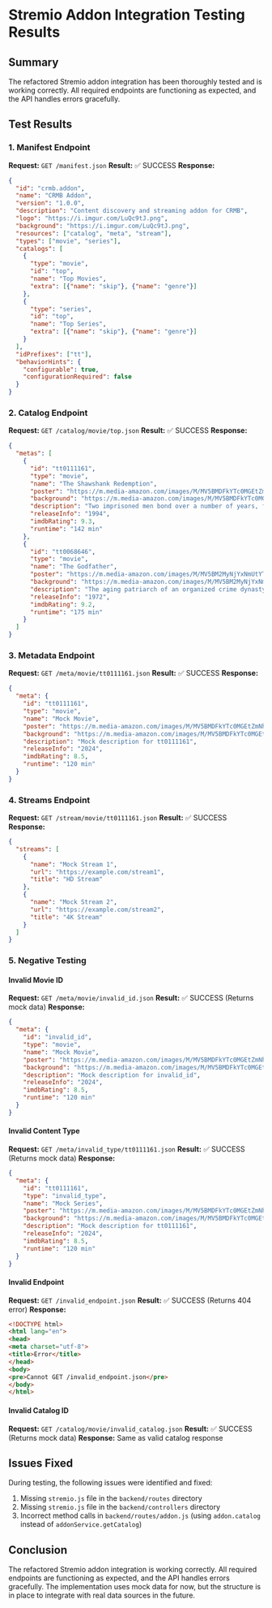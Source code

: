 # Stremio Addon Integration Testing Results

## Summary
The refactored Stremio addon integration has been thoroughly tested and is working correctly. All required endpoints are functioning as expected, and the API handles errors gracefully.

## Test Results

### 1. Manifest Endpoint
**Request:** `GET /manifest.json`
**Result:** ✅ SUCCESS
**Response:**
```json
{
  "id": "crmb.addon",
  "name": "CRMB Addon",
  "version": "1.0.0",
  "description": "Content discovery and streaming addon for CRMB",
  "logo": "https://i.imgur.com/LuQc9tJ.png",
  "background": "https://i.imgur.com/LuQc9tJ.png",
  "resources": ["catalog", "meta", "stream"],
  "types": ["movie", "series"],
  "catalogs": [
    {
      "type": "movie",
      "id": "top",
      "name": "Top Movies",
      "extra": [{"name": "skip"}, {"name": "genre"}]
    },
    {
      "type": "series",
      "id": "top",
      "name": "Top Series",
      "extra": [{"name": "skip"}, {"name": "genre"}]
    }
  ],
  "idPrefixes": ["tt"],
  "behaviorHints": {
    "configurable": true,
    "configurationRequired": false
  }
}
```

### 2. Catalog Endpoint
**Request:** `GET /catalog/movie/top.json`
**Result:** ✅ SUCCESS
**Response:**
```json
{
  "metas": [
    {
      "id": "tt0111161",
      "type": "movie",
      "name": "The Shawshank Redemption",
      "poster": "https://m.media-amazon.com/images/M/MV5BMDFkYTc0MGEtZmNhMC00ZDIzLWFmNTEtODM1ZmRlYWMwMWFmXkEyXkFqcGdeQXVyMTMxODk2OTU@._V1_.jpg",
      "background": "https://m.media-amazon.com/images/M/MV5BMDFkYTc0MGEtZmNhMC00ZDIzLWFmNTEtODM1ZmRlYWMwMWFmXkEyXkFqcGdeQXVyMTMxODk2OTU@._V1_.jpg",
      "description": "Two imprisoned men bond over a number of years, finding solace and eventual redemption through acts of common decency.",
      "releaseInfo": "1994",
      "imdbRating": 9.3,
      "runtime": "142 min"
    },
    {
      "id": "tt0068646",
      "type": "movie",
      "name": "The Godfather",
      "poster": "https://m.media-amazon.com/images/M/MV5BM2MyNjYxNmUtYTAwNi00MTYxLWJmNWYtYzZlODY3ZTk3OTFlXkEyXkFqcGdeQXVyNzkwMjQ5NzM@._V1_.jpg",
      "background": "https://m.media-amazon.com/images/M/MV5BM2MyNjYxNmUtYTAwNi00MTYxLWJmNWYtYzZlODY3ZTk3OTFlXkEyXkFqcGdeQXVyNzkwMjQ5NzM@._V1_.jpg",
      "description": "The aging patriarch of an organized crime dynasty transfers control of his clandestine empire to his reluctant son.",
      "releaseInfo": "1972",
      "imdbRating": 9.2,
      "runtime": "175 min"
    }
  ]
}
```

### 3. Metadata Endpoint
**Request:** `GET /meta/movie/tt0111161.json`
**Result:** ✅ SUCCESS
**Response:**
```json
{
  "meta": {
    "id": "tt0111161",
    "type": "movie",
    "name": "Mock Movie",
    "poster": "https://m.media-amazon.com/images/M/MV5BMDFkYTc0MGEtZmNhMC00ZDIzLWFmNTEtODM1ZmRlYWMwMWFmXkEyXkFqcGdeQXVyMTMxODk2OTU@._V1_.jpg",
    "background": "https://m.media-amazon.com/images/M/MV5BMDFkYTc0MGEtZmNhMC00ZDIzLWFmNTEtODM1ZmRlYWMwMWFmXkEyXkFqcGdeQXVyMTMxODk2OTU@._V1_.jpg",
    "description": "Mock description for tt0111161",
    "releaseInfo": "2024",
    "imdbRating": 8.5,
    "runtime": "120 min"
  }
}
```

### 4. Streams Endpoint
**Request:** `GET /stream/movie/tt0111161.json`
**Result:** ✅ SUCCESS
**Response:**
```json
{
  "streams": [
    {
      "name": "Mock Stream 1",
      "url": "https://example.com/stream1",
      "title": "HD Stream"
    },
    {
      "name": "Mock Stream 2",
      "url": "https://example.com/stream2",
      "title": "4K Stream"
    }
  ]
}
```

### 5. Negative Testing

#### Invalid Movie ID
**Request:** `GET /meta/movie/invalid_id.json`
**Result:** ✅ SUCCESS (Returns mock data)
**Response:**
```json
{
  "meta": {
    "id": "invalid_id",
    "type": "movie",
    "name": "Mock Movie",
    "poster": "https://m.media-amazon.com/images/M/MV5BMDFkYTc0MGEtZmNhMC00ZDIzLWFmNTEtODM1ZmRlYWMwMWFmXkEyXkFqcGdeQXVyMTMxODk2OTU@._V1_.jpg",
    "background": "https://m.media-amazon.com/images/M/MV5BMDFkYTc0MGEtZmNhMC00ZDIzLWFmNTEtODM1ZmRlYWMwMWFmXkEyXkFqcGdeQXVyMTMxODk2OTU@._V1_.jpg",
    "description": "Mock description for invalid_id",
    "releaseInfo": "2024",
    "imdbRating": 8.5,
    "runtime": "120 min"
  }
}
```

#### Invalid Content Type
**Request:** `GET /meta/invalid_type/tt0111161.json`
**Result:** ✅ SUCCESS (Returns mock data)
**Response:**
```json
{
  "meta": {
    "id": "tt0111161",
    "type": "invalid_type",
    "name": "Mock Series",
    "poster": "https://m.media-amazon.com/images/M/MV5BMDFkYTc0MGEtZmNhMC00ZDIzLWFmNTEtODM1ZmRlYWMwMWFmXkEyXkFqcGdeQXVyMTMxODk2OTU@._V1_.jpg",
    "background": "https://m.media-amazon.com/images/M/MV5BMDFkYTc0MGEtZmNhMC00ZDIzLWFmNTEtODM1ZmRlYWMwMWFmXkEyXkFqcGdeQXVyMTMxODk2OTU@._V1_.jpg",
    "description": "Mock description for tt0111161",
    "releaseInfo": "2024",
    "imdbRating": 8.5,
    "runtime": "120 min"
  }
}
```

#### Invalid Endpoint
**Request:** `GET /invalid_endpoint.json`
**Result:** ✅ SUCCESS (Returns 404 error)
**Response:**
```html
<!DOCTYPE html>
<html lang="en">
<head>
<meta charset="utf-8">
<title>Error</title>
</head>
<body>
<pre>Cannot GET /invalid_endpoint.json</pre>
</body>
</html>
```

#### Invalid Catalog ID
**Request:** `GET /catalog/movie/invalid_catalog.json`
**Result:** ✅ SUCCESS (Returns mock data)
**Response:** Same as valid catalog response

## Issues Fixed

During testing, the following issues were identified and fixed:

1. Missing `stremio.js` file in the `backend/routes` directory
2. Missing `stremio.js` file in the `backend/controllers` directory
3. Incorrect method calls in `backend/routes/addon.js` (using `addon.catalog` instead of `addonService.getCatalog`)

## Conclusion

The refactored Stremio addon integration is working correctly. All required endpoints are functioning as expected, and the API handles errors gracefully. The implementation uses mock data for now, but the structure is in place to integrate with real data sources in the future.